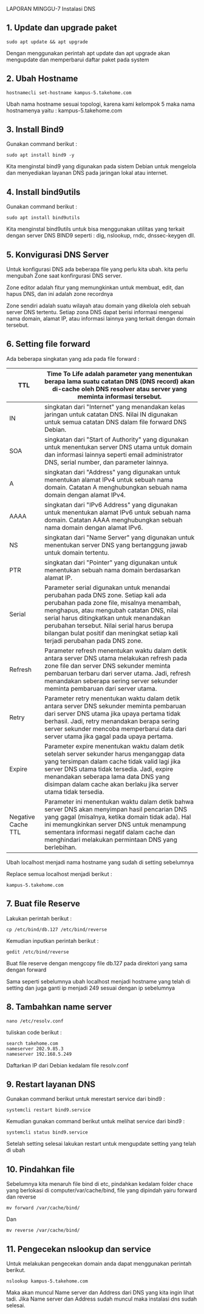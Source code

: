 LAPORAN MINGGU-7 Instalasi DNS

## 1. **Update dan upgrade paket**

```console
sudo apt update && apt upgrade
```

Dengan menggunakan perintah apt update dan apt upgrade akan mengupdate dan memperbarui daftar paket pada system

## 2. **Ubah Hostname**

```console
hostnamecli set-hostname kampus-5.takehome.com
```

Ubah nama hostname sesuai topologi, karena kami kelompok 5 maka nama hostnamenya yaitu : kampus-5.takehome.com

## 3. **Install Bind9**

Gunakan command berikut :

```console
sudo apt install bind9 -y
```

Kita menginstal bind9 yang digunakan pada sistem Debian untuk mengelola dan menyediakan layanan DNS pada jaringan lokal atau internet.

## 4. **Install bind9utils**

Gunakan command berikut :

```console
sudo apt install bind9utils
```

Kita menginstal bind9utils untuk bisa menggunakan utilitas yang terkait dengan server DNS BIND9 seperti : dig, nslookup, rndc, dnssec-keygen dll.

## 5. **Konvigurasi DNS Server**

Untuk konfigurasi DNS ada beberapa file yang perlu kita ubah. kita perlu mengubah Zone saat konfirgurasi DNS server.

Zone editor adalah fitur yang memungkinkan untuk membuat, edit, dan hapus DNS, dan ini adalah zone recordnya

Zone sendiri adalah suatu wilayah atau domain yang dikelola oleh sebuah server DNS tertentu. Setiap zona DNS dapat berisi informasi mengenai nama domain, alamat IP, atau informasi lainnya yang terkait dengan domain tersebut.

## 6. **Setting file forward**

Ada beberapa singkatan yang ada pada file forward :

| TTL                | Time To Life adalah parameter yang menentukan berapa lama suatu catatan DNS (DNS record) akan di-cache oleh DNS resolver atau server yang meminta informasi tersebut.                                                                                                                                                                                  |
| ------------------ | ------------------------------------------------------------------------------------------------------------------------------------------------------------------------------------------------------------------------------------------------------------------------------------------------------------------------------------------------------ |
| IN                 | singkatan dari "Internet" yang menandakan kelas jaringan untuk catatan DNS. Nilai IN digunakan untuk semua catatan DNS dalam file forward DNS Debian.                                                                                                                                                                                                  |
| SOA                | singkatan dari "Start of Authority" yang digunakan untuk menentukan server DNS utama untuk domain dan informasi lainnya seperti email administrator DNS, serial number, dan parameter lainnya.                                                                                                                                                         |
| A                  | singkatan dari "Address" yang digunakan untuk menentukan alamat IPv4 untuk sebuah nama domain. Catatan A menghubungkan sebuah nama domain dengan alamat IPv4.                                                                                                                                                                                          |
| AAAA               | singkatan dari "IPv6 Address" yang digunakan untuk menentukan alamat IPv6 untuk sebuah nama domain. Catatan AAAA menghubungkan sebuah nama domain dengan alamat IPv6.                                                                                                                                                                                  |
| NS                 | singkatan dari "Name Server" yang digunakan untuk menentukan server DNS yang bertanggung jawab untuk domain tertentu.                                                                                                                                                                                                                                  |
| PTR                | singkatan dari "Pointer" yang digunakan untuk menentukan sebuah nama domain berdasarkan alamat IP.                                                                                                                                                                                                                                                     |
| Serial             | Parameter serial digunakan untuk menandai perubahan pada DNS zone. Setiap kali ada perubahan pada zone file, misalnya menambah, menghapus, atau mengubah catatan DNS, nilai serial harus ditingkatkan untuk menandakan perubahan tersebut. Nilai serial harus berupa bilangan bulat positif dan meningkat setiap kali terjadi perubahan pada DNS zone. |
| Refresh            | Parameter refresh menentukan waktu dalam detik antara server DNS utama melakukan refresh pada zone file dan server DNS sekunder meminta pembaruan terbaru dari server utama. Jadi, refresh menandakan seberapa sering server sekunder meminta pembaruan dari server utama.                                                                             |
| Retry              | Parameter retry menentukan waktu dalam detik antara server DNS sekunder meminta pembaruan dari server DNS utama jika upaya pertama tidak berhasil. Jadi, retry menandakan berapa sering server sekunder mencoba memperbarui data dari server utama jika gagal pada upaya pertama.                                                                      |
| Expire             | Parameter expire menentukan waktu dalam detik setelah server sekunder harus menganggap data yang tersimpan dalam cache tidak valid lagi jika server DNS utama tidak tersedia. Jadi, expire menandakan seberapa lama data DNS yang disimpan dalam cache akan berlaku jika server utama tidak tersedia.                                                  |
| Negative Cache TTL | Parameter ini menentukan waktu dalam detik bahwa server DNS akan menyimpan hasil pencarian DNS yang gagal (misalnya, ketika domain tidak ada). Hal ini memungkinkan server DNS untuk menampung sementara informasi negatif dalam cache dan menghindari melakukan permintaan DNS yang berlebihan.                                                       |

Ubah localhost menjadi nama hostname yang sudah di setting sebelumnya

Replace semua localhost menjadi berikut :

```console
kampus-5.takehome.com
```

## 7. **Buat file Reserve**

Lakukan perintah berikut :

```console
cp /etc/bind/db.127 /etc/bind/reverse
```

Kemudian inputkan perintah berikut :

```console
gedit /etc/bind/reverse
```

Buat file reserve dengan mengcopy file db.127 pada direktori yang sama dengan forward

Sama seperti sebelumnya ubah localhost menjadi hostname yang telah di setting dan juga ganti ip menjadi 249 sesuai dengan ip sebelumnya

## 8. **Tambahkan name server**

```console
nano /etc/resolv.conf
```

tuliskan code berikut :

```console
search takehome.com
nameserver 202.9.85.3
nameserver 192.168.5.249
```

Daftarkan IP dari Debian kedalam file resolv.conf

## 9. **Restart layanan DNS**

Gunakan command berikut untuk merestart service dari bind9 :

```console
systemcli restart bind9.service
```

Kemudian gunakan command berikut untuk melihat service dari bind9 :

```console
systemcli status bind9.service
```

Setelah setting selesai lakukan restart untuk mengupdate setting yang telah di ubah

## 10. **Pindahkan file**

Sebelumnya kita menaruh file bind di etc, pindahkan kedalam folder chace yang berlokasi di computer/var/cache/bind, file yang dipindah yairu forward dan reverse

```console
mv forward /var/cache/bind/
```

Dan

```console
mv reverse /var/cache/bind/
```

## 11. **Pengecekan nslookup dan service**

Untuk melakukan pengecekan domain anda dapat menggunakan perintah berikut.

```console
nslookup kampus-5.takehome.com
```

Maka akan muncul Name server dan Address dari DNS yang kita ingin lihat tadi. Jika Name server dan Address sudah muncul maka instalasi dns sudah selesai.

